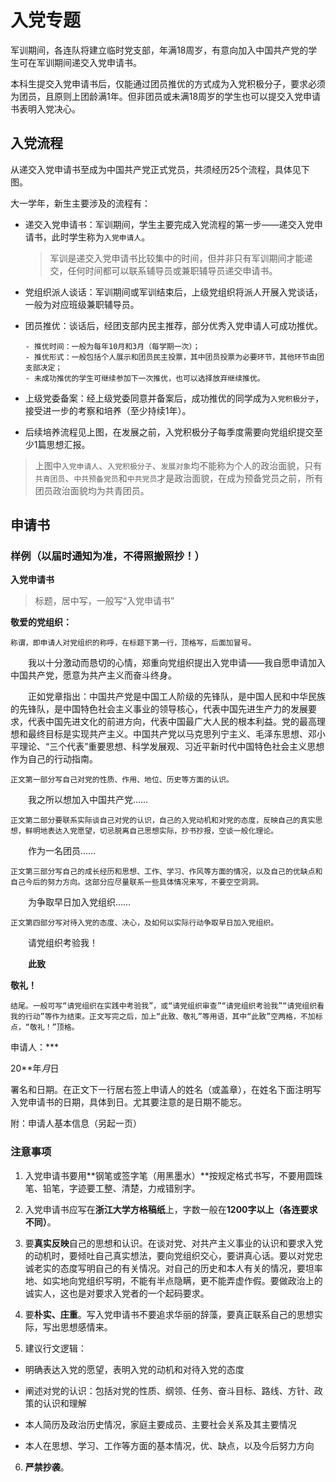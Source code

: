 # 入党专题

军训期间，各连队将建立临时党支部，年满18周岁，有意向加入中国共产党的学生可在军训期间递交入党申请书。

本科生提交入党申请书后，仅能通过团员推优的方式成为入党积极分子，要求必须为团员，且原则上团龄满1年。但非团员或未满18周岁的学生也可以提交入党申请书表明入党决心。

## 入党流程

从递交入党申请书至成为中国共产党正式党员，共须经历25个流程，具体见下图。

大一学年，新生主要涉及的流程有：

- 递交入党申请书：军训期间，学生主要完成入党流程的第一步——递交入党申请书，此时学生称为`入党申请人`。
  
  > 军训是递交入党申请书比较集中的时间，但并非只有军训期间才能递交，任何时间都可以联系辅导员或兼职辅导员递交申请书。

- 党组织派人谈话：军训期间或军训结束后，上级党组织将派人开展入党谈话，一般为对应班级兼职辅导员。

- 团员推优：谈话后，经团支部内民主推荐，部分优秀入党申请人可成功推优。
  
  ```
  - 推优时间：一般为每年10月和3月（每学期一次）；
  - 推优形式：一般包括个人展示和团员民主投票，其中团员投票为必要环节，其他环节由团支部决定；
  - 未成功推优的学生可继续参加下一次推优，也可以选择放弃继续推优。
  ```

- 上级党委备案：经上级党委同意并备案后，成功推优的同学成为`入党积极分子`，接受进一步的考察和培养（至少持续1年）。

- 后续培养流程见上图，在发展之前，入党积极分子每季度需要向党组织提交至少1篇思想汇报。

> 上图中`入党申请人`、`入党积极分子`、`发展对象`均不能称为个人的政治面貌，只有`共青团员`、`中共预备党员`和`中共党员`才是政治面貌，在成为预备党员之前，所有团员政治面貌均为共青团员。

## 申请书

### 样例（以届时通知为准，不得照搬照抄！）

**入党申请书**  

> 标题，居中写，一般写“入党申请书”

**敬爱的党组织：**

```
称谓，即申请人对党组织的称呼，在标题下第一行，顶格写，后面加冒号。
```

  我以十分激动而恳切的心情，郑重向党组织提出入党申请——我自愿申请加入中国共产党，愿意为共产主义而奋斗终身。

  正如党章指出：中国共产党是中国工人阶级的先锋队，是中国人民和中华民族的先锋队，是中国特色社会主义事业的领导核心，代表中国先进生产力的发展要求，代表中国先进文化的前进方向，代表中国最广大人民的根本利益。党的最高理想和最终目标是实现共产主义。中国共产党以马克思列宁主义、毛泽东思想、邓小平理论、“三个代表”重要思想、科学发展观、习近平新时代中国特色社会主义思想作为自己的行动指南。

```
正文第一部分写自己对党的性质、作用、地位、历史等方面的认识。
```

  我之所以想加入中国共产党……

```
正文第二部分要联系实际谈自己对党的认识，自己的入党动机和对党的态度，反映自己的真实思想，鲜明地表达入党愿望，切忌脱离自己思想实际，抄书抄报，空谈一般化理论。
```

  作为一名团员……

```
正文第三部分写自己的成长经历和思想、工作、学习、作风等方面的情况，以及自己的优缺点和自己今后的努力方向。这部分应尽量联系一些具体情况来写，不要空空洞洞。
```

  为争取早日加入党组织……

```
正文第四部分写对待入党的态度、决心，及如何以实际行动争取早日加入党组织。
```

  请党组织考验我！

  **此致**

**敬礼！**

```
结尾。一般可写“请党组织在实践中考验我”，或“请党组织审查”“请党组织考验我”“请党组织看我的行动”等作为结束。正文写完之后，加上“此致、敬礼”等用语，其中“此致”空两格，不加标点，“敬礼！”顶格。
```

申请人：***

20**年*月*日

署名和日期。在正文下一行居右签上申请人的姓名（或盖章），在姓名下面注明写入党申请书的日期，具体到日。尤其要注意的是日期不能忘。

附：申请人基本信息（另起一页）

### 注意事项

1. 入党申请书要用**钢笔或签字笔（用黑墨水）**按规定格式书写，不要用圆珠笔、铅笔，字迹要工整、清楚，力戒错别字。

2. 入党申请书应写在**浙江大学方格稿纸**上，字数一般在**1200字以上（各连要求不同）**。

3. 要**真实反映**自己的思想和认识。在谈对党、对共产主义事业的认识和要求入党的动机时，要倾吐自己真实想法，要向党组织交心，要讲真心话。要以对党忠诚老实的态度写明自己的有关情况。对自己的历史和本人有关的情况，要坦率地、如实地向党组织写明，不能有半点隐瞒，更不能弄虚作假。要做政治上的诚实人，这也是对要求入党者的一个起码要求。

4. 要**朴实、庄重**。写入党申请书不要追求华丽的辞藻，要真正联系自己的思想实际，写出思想感情来。

5. 建议行文逻辑：
- 明确表达入党的愿望，表明入党的动机和对待入党的态度

- ﻿阐述对党的认识：包括对党的性质、纲领、任务、奋斗目标、路线、方针、政策的认识和理解

- 本人简历及政治历史情况，家庭主要成员、主要社会关系及其主要情况

- 本人在思想、学习、工作等方面的基本情况，优、缺点，以及今后努力方向
6. **严禁抄袭**。
